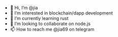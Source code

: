 - 👋 Hi, I’m @jia
- 👀 I’m interested in blockchain/dapp development 
- 🌱 I’m currently learning rust
- 💞️ I’m looking to collaborate on node.js
- 📫 How to reach me @jia69 on telegram 

<!---
jia8769/jia8769 is a ✨ special ✨ repository because its `README.md` (this file) appears on your GitHub profile.
You can click the Preview link to take a look at your changes.
--->
